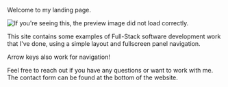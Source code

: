
Welcome to my landing page.

![If you're seeing this, the preview image did not load correctly.](https://i.imgur.com/cCfIhER.jpg)

This site contains some examples of Full-Stack software development work that I've done, using a simple layout and fullscreen panel navigation. 

Arrow keys also work for navigation!

Feel free to reach out if you have any questions or want to work with me. The contact form can be found at the bottom of the website.

